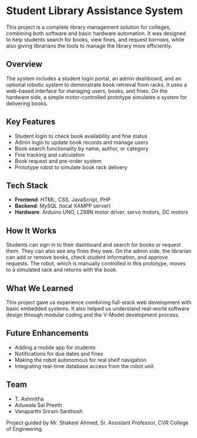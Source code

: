 # Student Library Assistance System

This project is a complete library management solution for colleges, combining both software and basic hardware automation. It was designed to help students search for books, view fines, and request borrows, while also giving librarians the tools to manage the library more efficiently.

## Overview

The system includes a student login portal, an admin dashboard, and an optional robotic system to demonstrate book retrieval from racks. It uses a web-based interface for managing users, books, and fines. On the hardware side, a simple motor-controlled prototype simulates a system for delivering books.

## Key Features

- Student login to check book availability and fine status
- Admin login to update book records and manage users
- Book search functionality by name, author, or category
- Fine tracking and calculation
- Book request and pre-order system
- Prototype robot to simulate book rack delivery

## Tech Stack

- **Frontend**: HTML, CSS, JavaScript, PHP
- **Backend**: MySQL (local XAMPP server)
- **Hardware**: Arduino UNO, L298N motor driver, servo motors, DC motors

## How It Works

Students can sign in to their dashboard and search for books or request them. They can also see any fines they owe. On the admin side, the librarian can add or remove books, check student information, and approve requests. The robot, which is manually controlled in this prototype, moves to a simulated rack and returns with the book.

## What We Learned

This project gave us experience combining full-stack web development with basic embedded systems. It also helped us understand real-world software design through modular coding and the V-Model development process.

## Future Enhancements

- Adding a mobile app for students
- Notifications for due dates and fines
- Making the robot autonomous for real shelf navigation
- Integrating real-time database access from the robot unit

## Team

- T. Ashmitha  
- Aduwala Sai Preeth  
- Vanaparthi Sriram Santhosh  

Project guided by Mr. Shakeel Ahmed, Sr. Assistant Professor, CVR College of Engineering.
